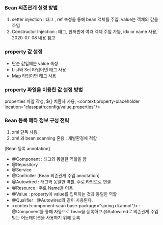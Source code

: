 ### Bean 의존관계 설정 방법
1. setter injection : <property> 태그 , ref 속성을 통해 bean 객체를 주입, value는 객체의 값을 주입
2. Constructor Injection : <constructor-arg> 태그, 한꺼번에 여러 객체 주입 가능, idx or name 사용, 2020-07-08 내용 참고

### property 값 설정
- 단순 값일때는 value 속성
- List와 Set 타입이면 <list> <value> 태그 사용
- Map 타입이면 <map> <entry key="" value=""> 태그 사용

### property 파일을 이용한 값 설정 방법
properties 파일 작성, ${} 치환자 사용, <context:property-placeholder location="classpath:config/value.properties"/>	

### Bean 등록 메타 정보 구성 전략
1) xml 단독 사용 
2) xml 과 bean scanning 혼용 : 개발환경에 적합  

[Bean 등록 annotation]
- @Component : <bean> 태그와 동일한 역할을 함
- @Repository
- @Service
- @Controller
[Bean 의존관계 주입 annotation]
- @Autowired : <property> <contructor-arg> 태그와 동일한 역할, 주로 타입으로 연결
- @Resource : 주로 Name을 이용
- @Value : property에 value를 입력하는 것과 동일한 역할
- @Qualifier : @Autowired와 같이 사용된다. 
- <context:component-scan base-package="spring.di.annot"/> : @Component를 통해 자동으로 bean을 등록하고 @Autowired로 의존관계 주입받는 어노테이션을 사용하기 위해 등록

